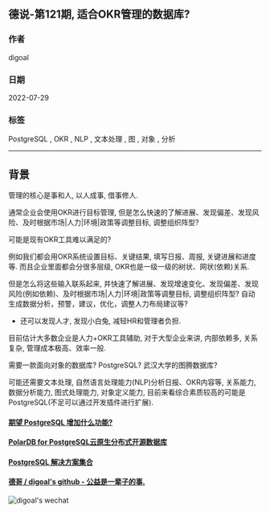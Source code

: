 ## 德说-第121期, 适合OKR管理的数据库?    
            
### 作者            
digoal            
            
### 日期            
2022-07-29           
            
### 标签            
PostgreSQL , OKR , NLP , 文本处理 , 图 , 对象 , 分析        
            
----            
            
## 背景      
管理的核心是事和人, 以人成事, 借事修人.   
  
通常企业会使用OKR进行目标管理, 但是怎么快速的了解进展、发现偏差、发现风险、及时根据市场|人力|环境|政策等调整目标, 调整组织阵型?   
  
可能是现有OKR工具难以满足的?  
  
例如我们都会用OKR系统设置目标、关键结果, 填写日报、周报, 关键进展和进度等. 而且企业里面都会分很多层级, OKR也是一级一级的树状、网状(依赖)关系.    
  
但是怎么将这些输入联系起来, 并快速了解进展、发现增速变化、发现偏差、发现风险(例如依赖)、及时根据市场|人力|环境|政策等调整目标, 调整组织阵型? 自动生成数据分析，预警，建议，优化，调整人力布局建议等?   
- 还可以发现人才, 发现小白兔, 减轻HR和管理者负担. 
  
目前估计大多数企业是人力+OKR工具辅助, 对于大型企业来讲, 内部依赖多, 关系复杂, 管理成本极高、效率一般.    
  
需要一款面向对象的数据库? PostgreSQL? 武汉大学的图腾数据库?   
  
可能还需要文本处理, 自然语言处理能力(NLP)分析日报、OKR内容等, 关系能力, 数据分析能力, 图式处理能力, 对象定义能力, 目前来看综合素质较高的可能是PostgreSQL(不足可以通过开发插件进行扩展).    
  
  
  
  
#### [期望 PostgreSQL 增加什么功能?](https://github.com/digoal/blog/issues/76 "269ac3d1c492e938c0191101c7238216")
  
  
#### [PolarDB for PostgreSQL云原生分布式开源数据库](https://github.com/ApsaraDB/PolarDB-for-PostgreSQL "57258f76c37864c6e6d23383d05714ea")
  
  
#### [PostgreSQL 解决方案集合](https://yq.aliyun.com/topic/118 "40cff096e9ed7122c512b35d8561d9c8")
  
  
#### [德哥 / digoal's github - 公益是一辈子的事.](https://github.com/digoal/blog/blob/master/README.md "22709685feb7cab07d30f30387f0a9ae")
  
  
![digoal's wechat](../pic/digoal_weixin.jpg "f7ad92eeba24523fd47a6e1a0e691b59")
  
